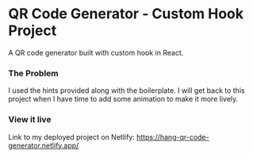 
# QR Code Generator - Custom Hook Project
A QR code generator built with custom hook in React.

### The Problem

I used the hints provided along with the boilerplate. I will get back to this project when I have time to add some animation to make it more lively.

### View it live

Link to my deployed project on Netlify: https://hang-qr-code-generator.netlify.app/ 
